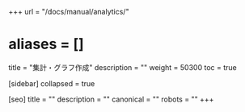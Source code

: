 +++
url = "/docs/manual/analytics/"
# aliases = []
title = "集計・グラフ作成"
description = ""
weight = 50300
toc = true

[sidebar]
collapsed = true

[seo]
title = ""
description = ""
canonical = ""
robots = ""
+++
